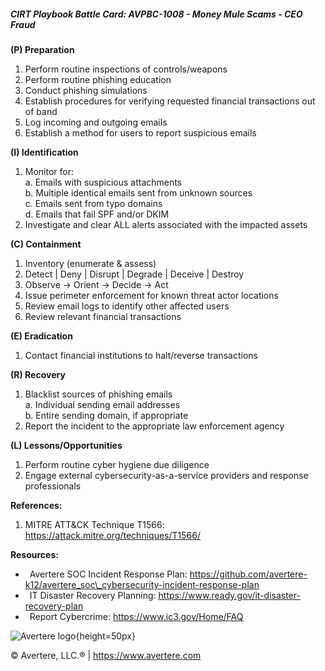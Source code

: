 ##### CIRT Playbook Battle Card: **AVPBC-1008 - Money Mule Scams - CEO Fraud**

**(P) Preparation**

1.  Perform routine inspections of controls/weapons
2.  Perform routine phishing education
3.  Conduct phishing simulations
4.  Establish procedures for verifying requested financial transactions out of band
5.  Log incoming and outgoing emails
6.  Establish a method for users to report suspicious emails

**(I) Identification**

1.  Monitor for:  
    a. Emails with suspicious attachments  
    b. Multiple identical emails sent from unknown sources  
    c. Emails sent from typo domains  
    d. Emails that fail SPF and/or DKIM
2.  Investigate and clear ALL alerts associated with the impacted assets

**(C) Containment**

1.  Inventory (enumerate & assess)
2.  Detect | Deny | Disrupt | Degrade | Deceive | Destroy
3.  Observe -> Orient -> Decide -> Act
4.  Issue perimeter enforcement for known threat actor locations
5.  Review email logs to identify other affected users
6.  Review relevant financial transactions

**(E) Eradication**

1.  Contact financial institutions to halt/reverse transactions

**(R) Recovery**

1.  Blacklist sources of phishing emails  
    a. Individual sending email addresses  
    b. Entire sending domain, if appropriate
2.  Report the incident to the appropriate law enforcement agency

**(L) Lessons/Opportunities**

1.  Perform routine cyber hygiene due diligence
2.  Engage external cybersecurity-as-a-service providers and response professionals

**References:**

1.  MITRE ATT&CK Technique T1566: https://attack.mitre.org/techniques/T1566/

**Resources:**

*    Avertere SOC Incident Response Plan: https://github.com/avertere-k12/avertere_soc\_cybersecurity-incident-response-plan
*    IT Disaster Recovery Planning: https://www.ready.gov/it-disaster-recovery-plan
*    Report Cybercrime: https://www.ic3.gov/Home/FAQ

![Avertere logo](https://example.com/averttere-logo.jpg){height=50px}

  
© Avertere, LLC.® | https://www.avertere.com
